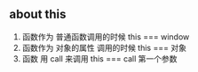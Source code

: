 ## about this

1. 函数作为 普通函数调用的时候 this === window
2. 函数作为 对象的属性 调用的时候 this === 对象
3. 函数 用 call 来调用 this === call 第一个参数